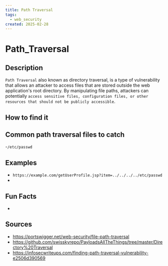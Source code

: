 ```yaml
---
title: Path Traversal
tags:
  - web_security
created: 2025-02-28
---
```


# Path_Traversal

## Description
`Path Traversal` also known as directory traversal, is a type of vulnerability that allows an attacker to access files that are stored outside the web application's root directory. By manipulating file paths, attackers can potentially `access sensitive files, configuration files, or other resources that should not be publicly accessible`.
## How to find it

## Common path traversal files to catch
-`/etc/passwd`

## Examples
- `https://example.com/getUserProfile.jsp?item=../../../../etc/passwd`
- 


## Fun Facts
- 

## Sources
- https://portswigger.net/web-security/file-path-traversal
- https://github.com/swisskyrepo/PayloadsAllTheThings/tree/master/Directory%20Traversal
- https://infosecwriteups.com/finding-path-traversal-vulnerability-e2506d390569

